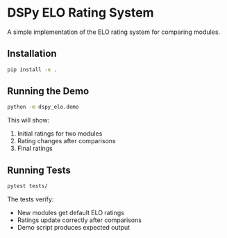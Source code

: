 # DSPy ELO Rating System

A simple implementation of the ELO rating system for comparing modules.

## Installation

```bash
pip install -e .
```

## Running the Demo

```bash
python -m dspy_elo.demo
```

This will show:
1. Initial ratings for two modules
2. Rating changes after comparisons
3. Final ratings

## Running Tests

```bash
pytest tests/
```

The tests verify:
- New modules get default ELO ratings
- Ratings update correctly after comparisons
- Demo script produces expected output
